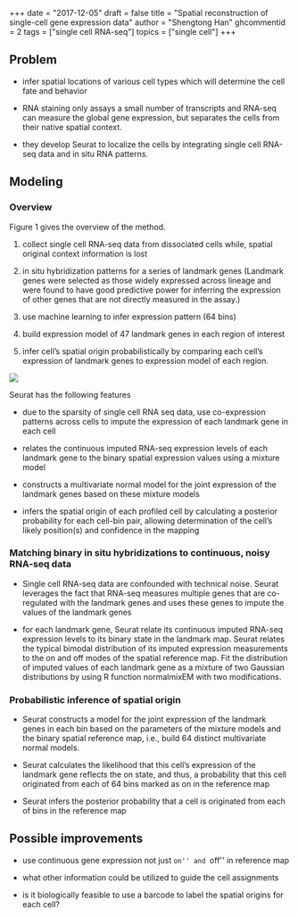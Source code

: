 +++
date = "2017-12-05"
draft = false
title = "Spatial reconstruction of single-cell gene expression data"
author = "Shengtong Han"
ghcommentid = 2
tags = ["single cell RNA-seq"]
topics = ["single cell"]
+++

## Problem

-   infer spatial locations of various cell types which will determine
    the cell fate and behavior

-   RNA staining only assays a small number of transcripts and RNA-seq
    can measure the global gene expression, but separates the cells from
    their native spatial context.

-   they develop Seurat to localize the cells by integrating single cell
    RNA-seq data and in situ RNA patterns.

## Modeling

### Overview

Figure 1 gives the overview of the method.

1.  collect single cell RNA-seq data from dissociated cells while,
    spatial original context information is lost

2.  in situ hybridization patterns for a series of landmark genes
    (Landmark genes were selected as those widely expressed across
    lineage and were found to have good predictive power for inferring
    the expression of other genes that are not directly measured in the
    assay.)

3.  use machine learning to infer expression pattern (64 bins)

4.  build expression model of 47 landmark genes in each region of
    interest

5.  infer cell’s spatial origin probabilistically by comparing each
    cell’s expression of landmark genes to expression model of each
    region.

![](201711/seurat.jpg)

Seurat has the following features

-   due to the sparsity of single cell RNA seq data, use co-expression
    patterns across cells to impute the expression of each landmark gene
    in each cell

-   relates the continuous imputed RNA-seq expression levels of each
    landmark gene to the binary spatial expression values using a
    mixture model

-   constructs a multivariate normal model for the joint expression of
    the landmark genes based on these mixture models

-   infers the spatial origin of each profiled cell by calculating a
    posterior probability for each cell-bin pair, allowing determination
    of the cell’s likely position(s) and confidence in the mapping

### Matching binary in situ hybridizations to continuous, noisy RNA-seq data

-   Single cell RNA-seq data are confounded with technical noise. Seurat
    leverages the fact that RNA-seq measures multiple genes that are
    co-regulated with the landmark genes and uses these genes to impute
    the values of the landmark genes

-   for each landmark gene, Seurat relate its continuous imputed RNA-seq
    expression levels to its binary state in the landmark map. Seurat
    relates the typical bimodal distribution of its imputed expression
    measurements to the on and off modes of the spatial reference map.
    Fit the distribution of imputed values of each landmark gene as a
    mixture of two Gaussian distributions by using R function
    normalmixEM with two modifications.

### Probabilistic inference of spatial origin

-   Seurat constructs a model for the joint expression of the landmark
    genes in each bin based on the parameters of the mixture models and
    the binary spatial reference map, i.e., build 64 distinct
    multivariate normal models.

-   Seurat calculates the likelihood that this cell’s expression of the
    landmark gene reflects the on state, and thus, a probability that
    this cell originated from each of 64 bins marked as on in the
    reference map

-   Seurat infers the posterior probability that a cell is originated
    from each of bins in the reference map

## Possible improvements

-   use continuous gene expression not just ``on'' and ``off'' in reference
    map

-   what other information could be utilized to guide the cell
    assignments

-   is it biologically feasible to use a barcode to label the spatial
    origins for each cell?
